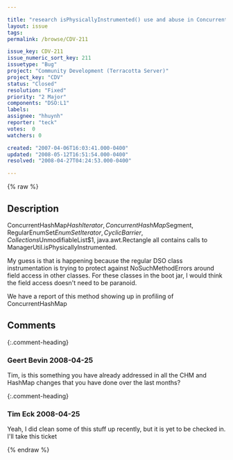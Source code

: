 ```yaml
---

title: "research isPhysicallyInstrumented() use and abuse in ConcurrentHashMap and others"
layout: issue
tags: 
permalink: /browse/CDV-211

issue_key: CDV-211
issue_numeric_sort_key: 211
issuetype: "Bug"
project: "Community Development (Terracotta Server)"
project_key: "CDV"
status: "Closed"
resolution: "Fixed"
priority: "2 Major"
components: "DSO:L1"
labels: 
assignee: "hhuynh"
reporter: "teck"
votes:  0
watchers: 0

created: "2007-04-06T16:03:41.000-0400"
updated: "2008-05-12T16:51:54.000-0400"
resolved: "2008-04-27T04:24:53.000-0400"

---
```




{% raw %}



## Description

<div markdown="1" class="description">

ConcurrentHashMap$HashIterator, ConcurrentHashMap$Segment, RegularEnumSet$EnumSetIterator, CyclicBarrier, Collections$UnmodifiableList$1, java.awt.Rectangle all contains calls to ManagerUtil.isPhysicallyInstrumented. 

My guess is that is happening because the regular DSO class instrumentation is trying to protect against NoSuchMethodErrors around field access in other classes. For these classes in the boot jar, I would think the field access doesn't need to be paranoid. 

We have a report of this method showing up in profiling of ConcurrentHashMap


</div>

## Comments


{:.comment-heading}
### **Geert Bevin** <span class="date">2008-04-25</span>

<div markdown="1" class="comment">

Tim, is this something you have already addressed in all the CHM and HashMap changes that you have done over the last months?

</div>


{:.comment-heading}
### **Tim Eck** <span class="date">2008-04-25</span>

<div markdown="1" class="comment">

Yeah, I did clean some of this stuff up recently, but it is yet to be checked in. I'll take this ticket

</div>



{% endraw %}
